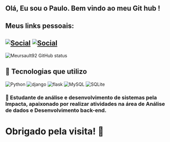 
## Olá, Eu sou o Paulo. Bem vindo ao meu Git hub !

## Meus links pessoais:
## [![Social](https://img.shields.io/badge/LinkedIn-0077B5?style=for-the-badge&logo=linkedin&logoColor=white)](https://www.linkedin.com/in/paulo-ricardo-24a9351b8/)   [![Social](https://img.shields.io/badge/GitHub-100000?style=for-the-badge&logo=github&logoColor=white)](https://github.com/Meursault92?tab=repositories)

![Meursault92 GitHub status](https://github-readme-stats.vercel.app/api?username=Meursault92&show_icons=true&theme=tokyonight)

##  📖 Tecnologias que utilizo
<div style="display: inline_block">
<img align="center" alt="Python" src="https://img.shields.io/badge/Python-3776AB?style=for-the-badge&logo=python&logoColor=white"> 
<img align="center" alt="django" src="https://img.shields.io/badge/Django-092E20?style=for-the-badge&logo=django&logoColor=white"> 
<img align="center" alt="flask" src="https://img.shields.io/badge/Flask-000000?style=for-the-badge&logo=flask&logoColor=white"> 
<img align="center" alt="MySQL" src="https://img.shields.io/badge/MySQL-00000F?style=for-the-badge&logo=mysql&logoColor=white"> 
<img align="center" alt="SQLite" src="https://img.shields.io/badge/SQLite-07405E?style=for-the-badge&logo=sqlite&logoColor=white"> 
</div>


### 📝 Estudante de análise e desenvolvimento de sistemas pela Impacta, apaixonado por realizar atividades na área de Análise de dados e Desenvolvimento back-end.

# Obrigado pela visita! 👋

